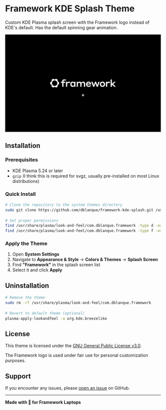 # Framework KDE Splash Theme

Custom KDE Plasma splash screen with the Framework logo instead of KDE's default. Has the default spinning gear animation.

![Framework KDE Splash Preview](contents/previews/splash.png)

## Installation

### Prerequisites

- KDE Plasma 5.24 or later
- `gzip` (I think this is required for svgz, usually pre-installed on most Linux distributions)

### Quick Install

```bash
# Clone the repository to the system themes directory
sudo git clone https://github.com/dblanque/framework-kde-splash.git /usr/share/plasma/look-and-feel/com.dblanque.framework

# Set proper permissions
find /usr/share/plasma/look-and-feel/com.dblanque.framework -type d -exec chmod 755 {} +
find /usr/share/plasma/look-and-feel/com.dblanque.framework -type f -exec chmod 644 {} +
```

### Apply the Theme

1. Open **System Settings**
2. Navigate to **Appearance & Style** → **Colors & Themes** → **Splash Screen**
3. Find **"Framework"** in the splash screen list
4. Select it and click **Apply**

## Uninstallation

```bash
# Remove the theme
sudo rm -rf /usr/share/plasma/look-and-feel/com.dblanque.framework

# Revert to default theme (optional)
plasma-apply-lookandfeel -a org.kde.breezelike
```
## License

This theme is licensed under the [GNU General Public License v3.0](LICENSE).

The Framework logo is used under fair use for personal customization purposes.

## Support

If you encounter any issues, please [open an issue](https://github.com/dblanque/framework-kde-splash/issues) on GitHub.

---

**Made with 💙 for Framework Laptops**
